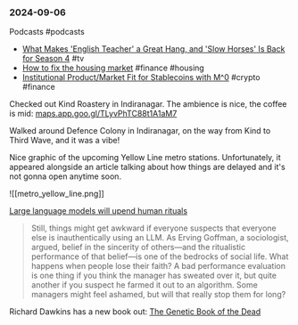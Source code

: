 ### 2024-09-06
Podcasts #podcasts 
* [What Makes 'English Teacher' a Great Hang, and 'Slow Horses' Is Back for Season 4](https://www.listennotes.com/podcasts/the-watch/what-makes-english-teacher-a-IyB5NGre2qk/) #tv 
* [How to fix the housing market](https://www.listennotes.com/podcasts/unhedged/how-to-fix-the-housing-market-AD62GaOzPFZ/) #finance #housing
* [Institutional Product/Market Fit for Stablecoins with M^0](https://www.listennotes.com/podcasts/rebank-fintech/institutional-productmarket-nUwIhAL8-sH/) #crypto #finance

Checked out Kind Roastery in Indiranagar. The ambience is nice, the coffee is mid: [maps.app.goo.gl/TLyvPhTC88t1A1aM7](https://maps.app.goo.gl/TLyvPhTC88t1A1aM7)

Walked around Defence Colony in Indiranagar, on the way from Kind to Third Wave, and it was a vibe! 

Nice graphic of the upcoming Yellow Line metro stations. Unfortunately, it appeared alongside an article talking about how things are delayed and it's not gonna open anytime soon.

![[metro_yellow_line.png]]

[Large language models will upend human rituals](https://econ.st/4cU1l3V)

> Still, things might get awkward if everyone suspects that everyone else is inauthentically using an LLM. As Erving Goffman, a sociologist, argued, belief in the sincerity of others—and the ritualistic performance of that belief—is one of the bedrocks of social life. What happens when people lose their faith? A bad performance evaluation is one thing if you think the manager has sweated over it, but quite another if you suspect he farmed it out to an algorithm. Some managers might feel ashamed, but will that really stop them for long?

Richard Dawkins has a new book out: [The Genetic Book of the Dead](https://yalebooks.yale.edu/book/9780300278095/the-genetic-book-of-the-dead/)

